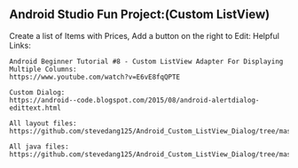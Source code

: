 ## Android Studio Fun Project:(Custom ListView)
Create a list of Items with Prices, Add a button on the right to Edit:
Helpful Links:
```
Android Beginner Tutorial #8 - Custom ListView Adapter For Displaying Multiple Columns:
https://www.youtube.com/watch?v=E6vE8fqQPTE

Custom Dialog:
https://android--code.blogspot.com/2015/08/android-alertdialog-edittext.html

All layout files:
https://github.com/stevedang125/Android_Custom_ListView_Dialog/tree/master/app/src/main/res/layout

All java files:
https://github.com/stevedang125/Android_Custom_ListView_Dialog/tree/master/app/src/main/java/com/steve/rumi_transactions

```

